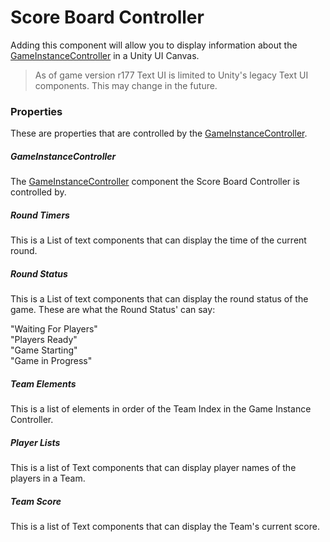 #  Score Board Controller <div class="whitelisted" data-list="W"></div>
Adding this component will allow you to display information about the [GameInstanceController](game-instance-controller.md) in a Unity UI Canvas.
> As of game version r177 Text UI is limited to Unity's legacy Text UI components. This may change in the future.

### Properties
These are properties that are controlled by the [GameInstanceController](game-instance-controller.md).

##### GameInstanceController
 The [GameInstanceController](game-instance-controller.md) component the Score Board Controller is controlled by.
##### Round Timers
This is a List of text components that can display the time of the current round.
##### Round Status
This is a List of text components that can display the round status of the game. These are what the Round Status' can say:
     
"Waiting For Players"  
"Players Ready"  
"Game Starting"  
"Game in Progress"  

##### Team Elements
This is a list of elements in order of the Team Index in the Game Instance Controller.
##### Player Lists
This is a list of Text components that can display player names of the players in a Team.
##### Team Score
This is a list of Text components that can display the Team's current score.

